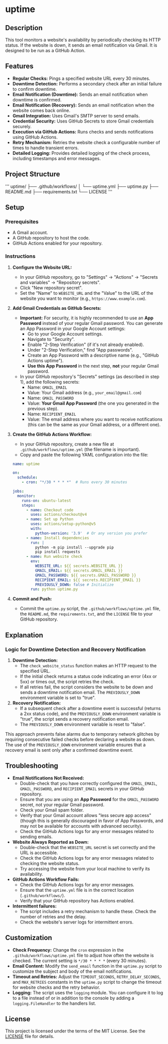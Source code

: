 # uptime

## Description

This tool monitors a website's availability by periodically checking its HTTP status. If the website is down, it sends an email notification via Gmail.  It is designed to be run as a GitHub Action.

## Features

* **Regular Checks:** Pings a specified website URL every 30 minutes.
* **Downtime Detection:** Performs a secondary check after an initial failure to confirm downtime.
* **Email Notification (Downtime):** Sends an email notification when downtime is confirmed.
* **Email Notification (Recovery):** Sends an email notification when the website comes back online.
* **Gmail Integration:** Uses Gmail's SMTP server to send emails.
* **Credential Security:** Uses GitHub Secrets to store Gmail credentials securely.
* **Execution via GitHub Actions:** Runs checks and sends notifications using GitHub Actions.
* **Retry Mechanism:** Retries the website check a configurable number of times to handle transient errors.
* **Detailed Logging:** Provides detailed logging of the check process, including timestamps and error messages.

## Project Structure

'''
uptime/
├── .github/workflows/
│   └── uptime.yml
├── uptime.py
├── README.md
├── requirements.txt
└── LICENSE
'''

## Setup

### Prerequisites

* A Gmail account.
* A GitHub repository to host the code.
* GitHub Actions enabled for your repository.

### Instructions

1.  **Configure the Website URL:**
    * In your GitHub repository, go to "Settings" -> "Actions" -> "Secrets and variables" -> "Repository secrets".
    * Click "New repository secret".
    * Set the "Name" to `WEBSITE_URL` and the "Value" to the URL of the website you want to monitor (e.g., `https://www.example.com`).

2.  **Add Gmail Credentials as GitHub Secrets:**
    * **Important:** For security, it is highly recommended to use an **App Password** instead of your regular Gmail password. You can generate an App Password in your Google Account settings:
        * Go to your Google Account settings.
        * Navigate to "Security".
        * Enable "2-Step Verification" (if it's not already enabled).
        * Under "2-Step Verification," find "App passwords".
        * Create an App Password with a descriptive name (e.g., "GitHub Actions uptime").
        * **Use this App Password** in the next step, **not** your regular Gmail password.
    * In your GitHub repository's "Secrets" settings (as described in step 1), add the following secrets:
        * Name: `GMAIL_EMAIL`
        * Value: Your Gmail address (e.g., `your_email@gmail.com`)
        * Name: `GMAIL_PASSWORD`
        * Value: **Your Gmail App Password** (the one you generated in the previous step).
        * Name: `RECIPIENT_EMAIL`
        * Value: The email address where you want to receive notifications (this can be the same as your Gmail address, or a different one).

3.  **Create the GitHub Actions Workflow:**
    * In your GitHub repository, create a new file at `.github/workflows/uptime.yml` (the filename is important).
    * Copy and paste the following YAML configuration into the file:

    ```yaml
    name: uptime

    on:
      schedule:
        - cron: "*/30 * * * *"  # Runs every 30 minutes

    jobs:
      monitor:
        runs-on: ubuntu-latest
        steps:
          - name: Checkout code
            uses: actions/checkout@v4
          - name: Set up Python
            uses: actions/setup-python@v5
            with:
              python-version: '3.9'  # Or any version you prefer
          - name: Install dependencies
            run: |
              python -m pip install --upgrade pip
              pip install requests
          - name: Run website check
            env:
              WEBSITE_URL: ${{ secrets.WEBSITE_URL }}
              GMAIL_EMAIL: ${{ secrets.GMAIL_EMAIL }}
              GMAIL_PASSWORD: ${{ secrets.GMAIL_PASSWORD }}
              RECIPIENT_EMAIL: ${{ secrets.RECIPIENT_EMAIL }}
              PREVIOUSLY_DOWN: false # Initialize
            run: python uptime.py
    ```

4.  **Commit and Push:**
    * Commit the `uptime.py` script, the `.github/workflows/uptime.yml` file, the `README.md`, the `requirements.txt`, and the `LICENSE` file to your GitHub repository.

##  Explanation

###   Logic for Downtime Detection and Recovery Notification

1.  **Downtime Detection:**
    * The `check_website_status` function makes an HTTP request to the specified URL.
    * If the initial check returns a status code indicating an error (4xx or 5xx) or times out, the script retries the check.
    * If all retries fail, the script considers the website to be down and sends a downtime notification email. The `PREVIOUSLY_DOWN` environment variable is set to "true".
2.  **Recovery Notification:**
    * If a subsequent check after a downtime event is successful (returns a 2xx status code), and the `PREVIOUSLY_DOWN` environment variable is "true", the script sends a recovery notification email.
    * The `PREVIOUSLY_DOWN` environment variable is reset to "false".

This approach prevents false alarms due to temporary network glitches by requiring consecutive failed checks before declaring a website as down. The use of the `PREVIOUSLY_DOWN` environment variable ensures that a recovery email is sent only after a confirmed downtime event.

##  Troubleshooting

* **Email Notifications Not Received:**
    * Double-check that you have correctly configured the `GMAIL_EMAIL`, `GMAIL_PASSWORD`, and `RECIPIENT_EMAIL` secrets in your GitHub repository.
    * Ensure that you are using an **App Password** for the `GMAIL_PASSWORD` secret, not your regular Gmail password.
    * Check your Gmail spam folder.
    * Verify that your Gmail account allows "less secure app access" (though this is generally discouraged in favor of App Passwords, and may not be available for accounts with advanced security).
    * Check the GitHub Actions logs for any error messages related to sending emails.
* **Website Always Reported as Down:**
    * Double-check that the `WEBSITE_URL` secret is set correctly and the URL is accessible.
    * Check the GitHub Actions logs for any error messages related to checking the website status.
    * Try accessing the website from your local machine to verify its availability.
* **GitHub Actions Workflow Fails:**
    * Check the GitHub Actions logs for any error messages.
    * Ensure that the `uptime.yml` file is in the correct location (`.github/workflows/`).
    * Verify that your GitHub repository has Actions enabled.
* **Intermittent failures:**
    * The script includes a retry mechanism to handle these. Check the number of retries and the delay.
    * Check the website's server logs for intermittent errors.

##  Customization

* **Check Frequency:** Change the `cron` expression in the `.github/workflows/uptime.yml` file to adjust how often the website is checked. The current setting is `*/30 * * * *` (every 30 minutes).
* **Email Content:** Modify the `send_email` function in the `uptime.py` script to customize the subject and body of the email notifications.
* **Timeout and Retries:** Adjust the `TIMEOUT_SECONDS`, `RETRY_DELAY_SECONDS`, and `MAX_RETRIES` constants in the `uptime.py` script to change the timeout for website checks and the retry behavior.
* **Logging:** The script uses the `logging` module. You can configure it to log to a file instead of or in addition to the console by adding a `logging.FileHandler` to the handlers list.

## License

This project is licensed under the terms of the MIT License. See the [LICENSE](LICENSE) file for details.